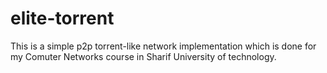 # elite-torrent
This is a simple p2p torrent-like network implementation which is done for my Comuter Networks course in Sharif University of technology.
